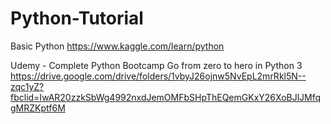 # Python-Tutorial

Basic Python 
https://www.kaggle.com/learn/python

Udemy - Complete Python Bootcamp Go from zero to hero in Python 3
https://drive.google.com/drive/folders/1vbyJ26ojnw5NvEpL2mrRkl5N--zqc1yZ?fbclid=IwAR20zzkSbWg4992nxdJemOMFbSHpThEQemGKxY26XoBJlJMfqgMRZKptf6M

